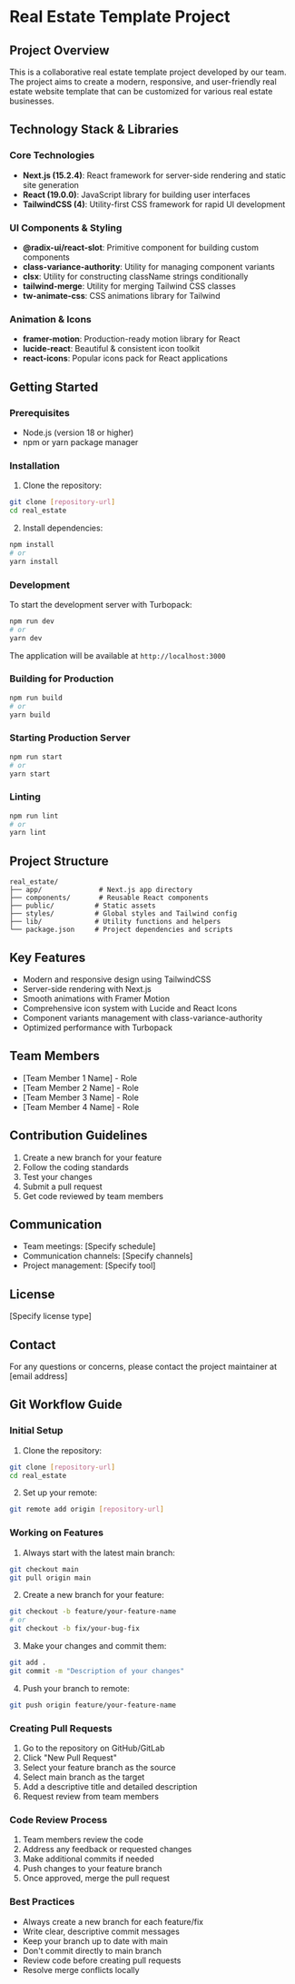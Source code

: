 # Real Estate Template Project

## Project Overview
This is a collaborative real estate template project developed by our team. The project aims to create a modern, responsive, and user-friendly real estate website template that can be customized for various real estate businesses.

## Technology Stack & Libraries
### Core Technologies
- **Next.js (15.2.4)**: React framework for server-side rendering and static site generation
- **React (19.0.0)**: JavaScript library for building user interfaces
- **TailwindCSS (4)**: Utility-first CSS framework for rapid UI development

### UI Components & Styling
- **@radix-ui/react-slot**: Primitive component for building custom components
- **class-variance-authority**: Utility for managing component variants
- **clsx**: Utility for constructing className strings conditionally
- **tailwind-merge**: Utility for merging Tailwind CSS classes
- **tw-animate-css**: CSS animations library for Tailwind

### Animation & Icons
- **framer-motion**: Production-ready motion library for React
- **lucide-react**: Beautiful & consistent icon toolkit
- **react-icons**: Popular icons pack for React applications

## Getting Started

### Prerequisites
- Node.js (version 18 or higher)
- npm or yarn package manager

### Installation
1. Clone the repository:
```bash
git clone [repository-url]
cd real_estate
```

2. Install dependencies:
```bash
npm install
# or
yarn install
```

### Development
To start the development server with Turbopack:
```bash
npm run dev
# or
yarn dev
```

The application will be available at `http://localhost:3000`

### Building for Production
```bash
npm run build
# or
yarn build
```

### Starting Production Server
```bash
npm run start
# or
yarn start
```

### Linting
```bash
npm run lint
# or
yarn lint
```

## Project Structure
```
real_estate/
├── app/              # Next.js app directory
├── components/       # Reusable React components
├── public/          # Static assets
├── styles/          # Global styles and Tailwind config
├── lib/             # Utility functions and helpers
└── package.json     # Project dependencies and scripts
```

## Key Features
- Modern and responsive design using TailwindCSS
- Server-side rendering with Next.js
- Smooth animations with Framer Motion
- Comprehensive icon system with Lucide and React Icons
- Component variants management with class-variance-authority
- Optimized performance with Turbopack

## Team Members
- [Team Member 1 Name] - Role
- [Team Member 2 Name] - Role
- [Team Member 3 Name] - Role
- [Team Member 4 Name] - Role

## Contribution Guidelines
1. Create a new branch for your feature
2. Follow the coding standards
3. Test your changes
4. Submit a pull request
5. Get code reviewed by team members

## Communication
- Team meetings: [Specify schedule]
- Communication channels: [Specify channels]
- Project management: [Specify tool]

## License
[Specify license type]

## Contact
For any questions or concerns, please contact the project maintainer at [email address]

## Git Workflow Guide

### Initial Setup
1. Clone the repository:
```bash
git clone [repository-url]
cd real_estate
```

2. Set up your remote:
```bash
git remote add origin [repository-url]
```

### Working on Features
1. Always start with the latest main branch:
```bash
git checkout main
git pull origin main
```

2. Create a new branch for your feature:
```bash
git checkout -b feature/your-feature-name
# or
git checkout -b fix/your-bug-fix
```

3. Make your changes and commit them:
```bash
git add .
git commit -m "Description of your changes"
```

4. Push your branch to remote:
```bash
git push origin feature/your-feature-name
```

### Creating Pull Requests
1. Go to the repository on GitHub/GitLab
2. Click "New Pull Request"
3. Select your feature branch as the source
4. Select main branch as the target
5. Add a descriptive title and detailed description
6. Request review from team members

### Code Review Process
1. Team members review the code
2. Address any feedback or requested changes
3. Make additional commits if needed
4. Push changes to your feature branch
5. Once approved, merge the pull request

### Best Practices
- Always create a new branch for each feature/fix
- Write clear, descriptive commit messages
- Keep your branch up to date with main
- Don't commit directly to main branch
- Review code before creating pull requests
- Resolve merge conflicts locally
